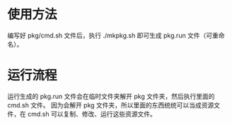 # 使用方法
编写好 pkg/cmd.sh 文件后，执行 ./mkpkg.sh 即可生成 pkg.run 文件（可重命名）。

# 运行流程
运行生成的 pkg.run 文件会在临时文件夹解开 pkg 文件夹，然后执行里面的 cmd.sh 文件。
因为会解开 pkg 文件夹，所以里面的东西统统可以当成资源文件，在 cmd.sh 可以复制、修改、运行这些资源文件。
